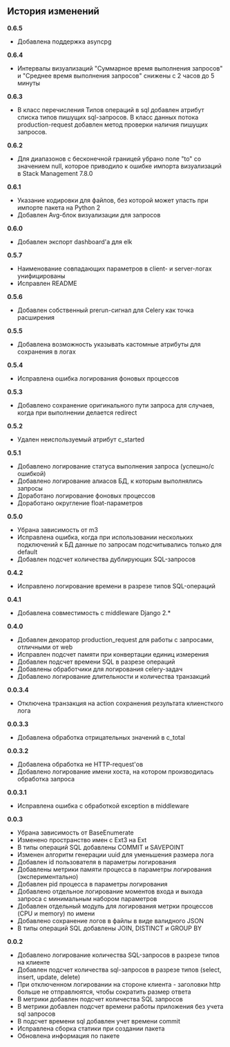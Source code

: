 ## История изменений

**0.6.5**
- Добавлена поддержка asyncpg

**0.6.4**
- Интервалы визуализаций "Суммарное время выполнения запросов" и "Среднее время выполнения запросов" снижены с 2 часов до 5 минуты

**0.6.3**
- В класс перечисления Типов операций в sql добавлен атрибут списка типов пишущих sql-запросов. В класс данных потока production-request добавлен метод проверки наличия пишущих запросов.

**0.6.2**
- Для диапазонов с бесконечной границей убрано поле "to" со значением null, которое приводило к ошибке импорта визуализаций в Stack Management 7.8.0

**0.6.1**
- Указание кодировки для файлов, без которой может упасть при импорте пакета на Python 2
- Добавлен Avg-блок визуализации для запросов

**0.6.0**
- Добавлен экспорт dashboard'а для elk

**0.5.7**
- Наименование совпадающих параметров в client- и server-логах унифицированы
- Исправлен README

**0.5.6**
- Добавлен собственный prerun-сигнал для Celery как точка расширения

**0.5.5**
- Добавлена возможность указывать кастомные атрибуты для сохранения в логах

**0.5.4**
- Исправлена ошибка логирования фоновых процессов

**0.5.3**
- Добавлено сохранение оригинального пути запроса для случаев, когда при выполнении делается redirect

**0.5.2**
- Удален неиспользуемый атрибут c_started

**0.5.1**
- Добавлено логирование статуса выполнения запроса (успешно/с ошибкой)
- Добавлено логирование алиасов БД, к которым выполнялись запросы
- Доработано логирование фоновых процессов
- Доработано округление float-параметров

**0.5.0**
- Убрана зависимость от m3
- Исправлена ошибка, когда при использовании нескольких подключений к БД данные по запросам подсчитывались только для default
- Добавлен подсчет количества дублирующих SQL-запросов

**0.4.2**
- Исправлено логирование времени в разрезе типов SQL-операций

**0.4.1**
- Добавлена совместимость с middleware Django 2.*

**0.4.0**
- Добавлен декоратор production_request для работы с запросами, отличными от web
- Исправлен подсчет памяти при конвертации единиц измерения
- Добавлен подсчет времени SQL в разрезе операций
- Добавлены обработчики для логирования celery-задач
- Добавлено логирование длительности и количества транзакций

**0.0.3.4**
- Отключена транзакция на action сохранения результата клиенсткого лога

**0.0.3.3**
- Добавлена обработка отрицательных значений в c_total

**0.0.3.2**
- Добавлена обработка не HTTP-request'ов
- Добавлено логирование имени хоста, на котором производилась обработка запроса

**0.0.3.1**
- Исправлена ошибка с обработкой exception в middleware

**0.0.3**
- Убрана зависимость от BaseEnumerate
- Изменено пространство имен c Ext3 на Ext
- В типы операций SQL добавлены COMMIT и SAVEPOINT
- Изменен алгоритм генерации uuid для уменьшения размера лога
- Добавлен id пользователя в параметры логирования
- Добавлены метрики памяти процесса в параметры логирования (экспериментально)
- Добавлен pid процесса в параметры логирования
- Добавлено отдельное логирование моментов входа и выхода запроса с минимальным набором параметров
- Добавлен отдельный модуль для логирования метрки процессов (CPU и memory) по имени
- Добавлено сохранение логов в файлы в виде валидного JSON
- В типы операций SQL добавлены JOIN, DISTINCT и GROUP BY


**0.0.2**
- Добавлено логирование количества SQL-запросов в разрезе типов на клиенте
- Добавлен подсчет количества sql-запросов в разрезе типов (select, insert, update, delete)
- При отключенном логировании на стороне клиента - заголовки http больше не отправлюятся, чтобы сократить размер ответа
- В метрики добавлен подсчет количества SQL запросов
- В метрики добавлен подсчет времени работы приложения без учета sql запросов
- В подсчет времени sql добавлен учет времени commit
- Исправлена сборка статики при создании пакета
- Обновлена информация по пакете
